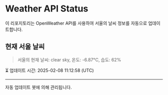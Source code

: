 
# Weather API Status

이 리포지토리는 OpenWeather API를 사용하여 서울의 날씨 정보를 자동으로 업데이트합니다.

## 현재 서울 날씨
> 서울의 현재 날씨: clear sky, 온도: -6.87°C, 습도: 62%

⏳ 업데이트 시간: 2025-02-08 11:12:58 (UTC)

---
자동 업데이트 봇에 의해 관리됩니다.
